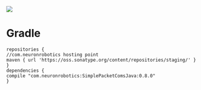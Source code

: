 ![](https://img.shields.io/nexus/r/https/oss.sonatype.org/com.neuronrobotics/SimplePacketComsJava.svg?style=flat)

# Gradle 

```
repositories {
//com.neuronrobotics hosting point
maven { url 'https://oss.sonatype.org/content/repositories/staging/' }
}
dependencies {
compile "com.neuronrobotics:SimplePacketComsJava:0.8.0"
}
```

